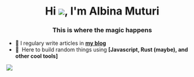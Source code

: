 <h1 align="center">Hi <img src="https://user-images.githubusercontent.com/18350557/176309783-0785949b-9127-417c-8b55-ab5a4333674e.gif" />, I'm Albina Muturi</h1>
<h3 align="center">This is where the magic happens</h3>

- 📝&nbsp;I regulary write articles in **[my blog](https://dame-techie.hashnode.dev/)**
- 🤝&nbsp; Here to build random things using  **[Javascript, Rust (maybe), and other cool tools]**
    
![](https://komarev.com/ghpvc/?username=NyawiraMuturi&style=for-the-badge&color=brightgreen)

